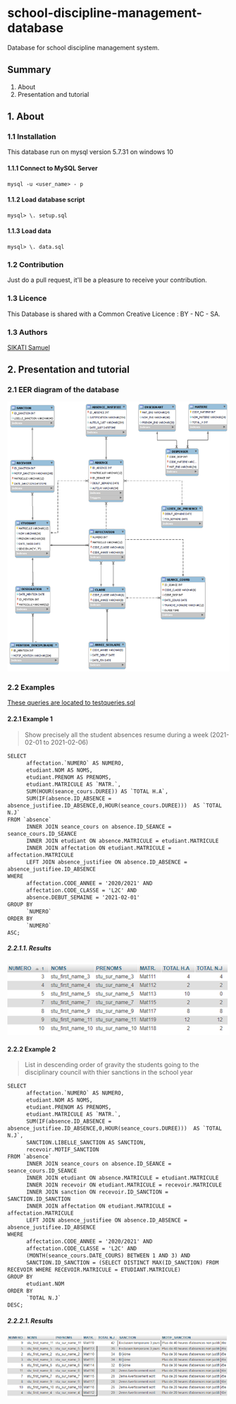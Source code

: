 # school-discipline-management-database

Database for school discipline management system.

## Summary

1. About
2. Presentation and tutorial

## 1. About

### 1.1 Installation

This database run on mysql version 5.7.31 on windows 10

#### 1.1.1 Connect to MySQL Server

```mysql
mysql -u <user_name> - p
```

#### 1.1.2 Load database script

```mysql
mysql> \. setup.sql
```

#### 1.1.3 Load data

```mysql
mysql> \. data.sql
```

### 1.2 Contribution

Just do a pull request, it'll be a pleasure to receive your contribution.

### 1.3 Licence

This Database is shared with a Common Creative Licence : BY - NC - SA.

### 1.3 Authors

[SIKATI Samuel](https://linkedin.com/in/samuel-sikati-kenmogne-57953a1b7)

## 2. Presentation and tutorial

### 2.1 EER diagram of the database

![EER-PDM-Diagram](img/EER-diagram.png)

### 2.2 Examples

[These queries are located to testqueries.sql](testqueries.sql)

#### 2.2.1 Example 1

> Show precisely all the student absences resume during a week (2021-02-01 to 2021-02-06)

```mysql
SELECT 
      affectation.`NUMERO` AS NUMERO,
      etudiant.NOM AS NOMS,
      etudiant.PRENOM AS PRENOMS,
      etudiant.MATRICULE AS `MATR.`,
      SUM(HOUR(seance_cours.DUREE)) AS `TOTAL H.A`,
      SUM(IF(absence.ID_ABSENCE = absence_justifiee.ID_ABSENCE,0,HOUR(seance_cours.DUREE)))  AS `TOTAL N.J`
FROM `absence` 
      INNER JOIN seance_cours on absence.ID_SEANCE = seance_cours.ID_SEANCE 
      INNER JOIN etudiant ON absence.MATRICULE = etudiant.MATRICULE 
      INNER JOIN affectation ON etudiant.MATRICULE = affectation.MATRICULE
      LEFT JOIN absence_justifiee ON absence.ID_ABSENCE = absence_justifiee.ID_ABSENCE 
WHERE
      affectation.CODE_ANNEE = '2020/2021' AND
      affectation.CODE_CLASSE = 'L2C' AND
      absence.DEBUT_SEMAINE = '2021-02-01'
GROUP BY 
      `NUMERO` 
ORDER BY 
      `NUMERO` 
ASC;
```

##### 2.2.1.1. Results

![query_2_2_1_result](img/query_2_2_1_result.png)

#### 2.2.2 Example 2

> List in descending order of gravity  the students going to the disciplinary council with thier sanctions in the school year

```mysql
SELECT 
      affectation.`NUMERO` AS NUMERO,
      etudiant.NOM AS NOMS,
      etudiant.PRENOM AS PRENOMS,
      etudiant.MATRICULE AS `MATR.`,
      SUM(IF(absence.ID_ABSENCE = absence_justifiee.ID_ABSENCE,0,HOUR(seance_cours.DUREE)))  AS `TOTAL N.J`, 
      SANCTION.LIBELLE_SANCTION AS SANCTION,
      recevoir.MOTIF_SANCTION
FROM `absence` 
      INNER JOIN seance_cours on absence.ID_SEANCE = seance_cours.ID_SEANCE 
      INNER JOIN etudiant ON absence.MATRICULE = etudiant.MATRICULE
      INNER JOIN recevoir ON etudiant.MATRICULE = recevoir.MATRICULE
      INNER JOIN sanction ON recevoir.ID_SANCTION = SANCTION.ID_SANCTION
      INNER JOIN affectation ON etudiant.MATRICULE = affectation.MATRICULE
      LEFT JOIN absence_justifiee ON absence.ID_ABSENCE = absence_justifiee.ID_ABSENCE 
WHERE
      affectation.CODE_ANNEE = '2020/2021' AND
      affectation.CODE_CLASSE = 'L2C' AND
      (MONTH(seance_cours.DATE_COURS) BETWEEN 1 AND 3) AND
      SANCTION.ID_SANCTION = (SELECT DISTINCT MAX(ID_SANCTION) FROM RECEVOIR WHERE RECEVOIR.MATRICULE = ETUDIANT.MATRICULE)
GROUP BY 
      etudiant.NOM 
ORDER BY 
      `TOTAL N.J` 
DESC;
```

##### 2.2.2.1. Results

![query_2_2_2_result](img/query_2_2_2_result.png)
